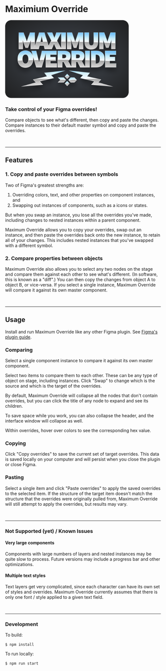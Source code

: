 # Maximium Override

<img src="./src/maximum_override_logo_2x.png" width="400" />

### Take control of your Figma overrides!

Compare objects to see what's different, then copy and paste the changes. Compare instances to their default master symbol and copy and paste the overrides.

<br />

---

## Features

### **1. Copy and paste overrides between symbols**

Two of Figma's greatest strengths are:
1. Overriding colors, text, and other properties on component instances, and 
2. Swapping out instances of components, such as a icons or states.

But when you swap an instance, you lose all the overrides you've made, including changes to nested instances within a parent component.

Maximum Override allows you to copy your overrides, swap out an instance, and then paste the overrides back onto the new instance, to retain all of your changes. This includes nested instances that you've swapped with a different symbol.


### **2. Compare properties between objects**

Maximum Override also allows you to select any two nodes on the stage and compare them against each other to see what's different. (In software, this is known as a "diff".) You can then copy the changes from object A to object B, or vice-versa. If you select a single instance, Maximum Override will compare it against its own master component.

<br/>

---
## Usage



Install and run Maximum Override like any other Figma plugin. See [Figma's plugin guide](https://help.figma.com/hc/en-us/articles/360040450413-Browse-and-Install-Plugins#Install_a_Plugin).

### Comparing

Select a single component instance to compare it against its own master component.

Select two items to compare them to each other. These can be any type of object on stage, including instances. Click "Swap" to change which is the source and which is the target of the overrides.

By default, Maximum Override will collapse all the nodes that don't contain overrides, but you can click the title of any node to expand and see its children.

To save space while you work, you can also collapse the header, and the interface window will collapse as well.

Within overrides, hover over colors to see the corresponding hex value.

### Copying

Click "Copy overrides" to save the current set of target overrides. This data is saved locally on your computer and will persist when you close the plugin or close Figma.

### Pasting

Select a single item and click "Paste overrides" to apply the saved overrides to the selected item. If the structure of the target item doesn't match the structure that the overrides were originally pulled from, Maximum Override will still attempt to apply the overrides, but results may vary.

<br/>

---

### Not Supported (yet) / Known Issues

#### Very large components

Components with large numbers of layers and nested instances may be quite slow to process. Future versions may include a progress bar and other optimizations.

#### Multiple text styles

Text layers get very complicated, since each character can have its own set of styles and overrides. Maximum Override currently assumes that there is only one font / style applied to a given text field.

<br/>

---

### Development


To build:

    $ npm install

To run locally:

    $ npm run start
